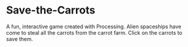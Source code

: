 # Save-the-Carrots
A fun, interactive game created with Processing. Alien spaceships have come to steal all the carrots from the carrot farm. Click on the carrots to save them.
